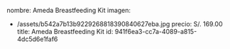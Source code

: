 nombre: Ameda Breastfeeding Kit
imagen:
  - /assets/b542a7b13b9229268818390840627eba.jpg
precio: S/. 169.00
title: Ameda Breastfeeding Kit
id: 941f6ea3-cc7a-4089-a815-4dc5d6e1faf6
